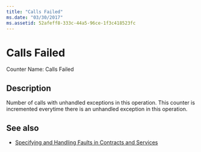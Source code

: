 ```yaml
---
title: "Calls Failed"
ms.date: "03/30/2017"
ms.assetid: 52afeff8-333c-44a5-96ce-1f3c418523fc
---
```

# Calls Failed
Counter Name: Calls Failed  
  
## Description  
 Number of calls with unhandled exceptions in this operation. This counter is incremented everytime there is an unhandled exception in this operation.  
  
## See also
- [Specifying and Handling Faults in Contracts and Services](../../../../../docs/framework/wcf/specifying-and-handling-faults-in-contracts-and-services.md)
